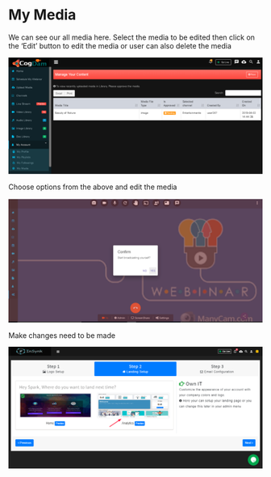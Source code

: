 # My Media

We can see our all media here. Select the media to be edited then click on the ‘Edit’ button to edit the media or user can also delete the media

![](../.gitbook/assets/my_media.PNG)

Choose options from the above and edit the media

![](../.gitbook/assets/image%20%2836%29.png)

Make changes need to be made

![](../.gitbook/assets/image%20%28282%29.png)

